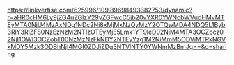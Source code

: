 https://linkvertise.com/625996/109.89698493382753/dynamic?r=aHR0cHM6Ly9jZG4uZGlzY29yZGFwcC5jb20vYXR0YWNobWVudHMvMTEyMTA0NjU4MzAxNDg1NDc2Ni8xMjMxNzQyMzY2OTQwMDA4NDQ5L1Byb3RlY3RlZF80NzEzNzM2NTIzOTEyMjE5Lmx1YT9leD02NjM4MTA3OCZpcz02NjI1OWI3OCZobT00NzMzNzFkNDY2NTEyYzg1M2NiMmM5ODViMTRkNGVkMDY5Mzk3ODBhNjI4MGI0ZDJiZDg3NTVlNTY0YWNmMzBmJg==&o=sharing
